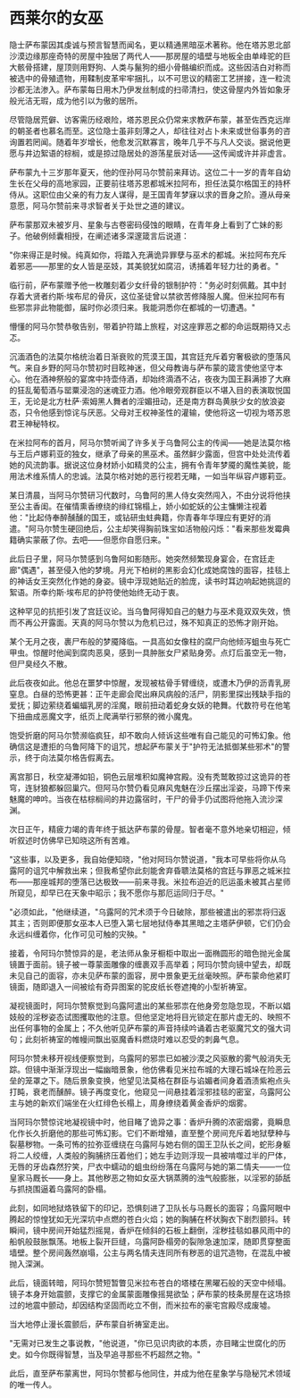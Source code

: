 # 西莱尔的女巫

隐士萨布蒙因其虔诚与预言智慧而闻名，更以精通黑暗巫术著称。他在塔苏恩北部沙漠边缘那座奇特的房屋中独居了两代人——那房屋的墙壁与地板全由单峰驼的巨大骸骨搭建，屋顶则用野狗、人类与鬣狗的细小骨骼编织而成。这些因洁白对称而被选中的骨殖遗物，用鞣制皮革牢牢捆扎，以不可思议的精密工艺拼接，连一粒流沙都无法渗入。萨布蒙每日用木乃伊发丝制成的扫帚清扫，使这骨屋内外皆如象牙般光洁无瑕，成为他引以为傲的居所。

尽管隐居荒僻、访客需历经艰险，塔苏恩民众仍常来求教萨布蒙，甚至佐西克远岸的朝圣者也慕名而至。这位隐士虽非刻薄之人，却往往对占卜未来或世俗事务的咨询置若罔闻。随着年岁增长，他愈发沉默寡言，晚年几乎不与凡人交谈。据说他更愿与井边絮语的棕榈，或是掠过隐居处的游荡星辰对话——这传闻或许并非虚言。

萨布蒙九十三岁那年夏天，他的侄孙阿马尔赞前来拜访。这位二十一岁的青年自幼生长在父母的高地家园，正要前往塔苏恩都城米拉阿布，担任法莫尔格国王的持杯侍从。这职位由父亲的有力友人谋得，是王国青年梦寐以求的晋身之阶。遵从母亲意愿，阿马尔赞前来寻求智者关于处世之道的建议。

萨布蒙那双未被岁月、星象与古卷密码侵蚀的眼睛，在青年身上看到了亡妹的影子。他破例倾囊相授，在阐述诸多深邃箴言后说道：

"你来得正是时候。纯真如你，将踏入充满诡异罪孽与巫术的都城。米拉阿布充斥着邪恶——那里的女人皆是巫妓，其美貌犹如腐沼，诱捕着年轻力壮的勇者。"

临行前，萨布蒙赠予他一枚雕刻着少女纤骨的银制护符："务必时刻佩戴。其中封存着大贤者约斯·埃布尼的骨灰，这位圣徒曾以禁欲苦修降服人魔。但米拉阿布有些邪祟非此物能御，届时你必须归来。我能洞悉你在都城的一切遭遇。"

懵懂的阿马尔赞恭敬告别，带着护符踏上旅程，对这座罪恶之都的命运既期待又忐忑。

沉湎酒色的法莫尔格统治着日渐衰败的荒漠王国，其宫廷充斥着穷奢极欲的堕落风气。来自乡野的阿马尔赞初时目眩神迷，但父母教诲与萨布蒙的箴言使他坚守本心。他在酒神祭般的宴席中持壶侍酒，却始终滴酒不沾，夜夜为国王斟满掺了大麻的狂乱葡萄酒与罂粟浸泡的迷魂亚力酒。他冷眼旁观群臣以不堪入目的表演取悦国王，无论是北方杜萨·索姆黑人舞者的淫媚扭动，还是南方群岛黄肤少女的放浪姿态，只令他感到惊诧与厌恶。父母对王权神圣性的灌输，使他将这一切视为塔苏恩君王神秘特权。

在米拉阿布的首月，阿马尔赞听闻了许多关于乌鲁阿公主的传闻——她是法莫尔格与王后卢娜莉亚的独女，继承了母亲的黑巫术。虽然鲜少露面，但宫中处处流传着她的风流韵事。据说这位身材娇小如精灵的公主，拥有令青年梦魇的魔性美貌，能用法术维系情人的忠诚。法莫尔格对她的恶行视若无睹，一如当年纵容卢娜莉亚。

某日清晨，当阿马尔赞研习代数时，乌鲁阿的黑人侍女突然闯入，不由分说将他挟至公主香闺。在催情熏香缭绕的绯红锦榻上，娇小如蛇妖的公主慵懒注视着他："比起侍奉醉醺醺的国王，或钻研虫蛀典籍，你青春年华理应有更好的消遣。"阿马尔赞生硬回绝后，公主却笑得胸前珠宝如活物般闪烁："看来那些发霉典籍确实蒙蔽了你。去吧——但愿你自愿归来。"

此后日子里，阿马尔赞感到乌鲁阿如影随形。她突然频繁现身宴会，在宫廷走廊"偶遇"，甚至侵入他的梦境。月光下柏树的黑影会幻化成她腐蚀的面容，挂毯上的神话女王突然化作她的身姿。镜中浮现她贴近的脸庞，读书时耳边响起她挑逗的絮语。所幸约斯·埃布尼的护符使他始终无动于衷。

这种罕见的抗拒引发了宫廷议论。当乌鲁阿得知自己的魅力与巫术竟双双失效，愤而不再公开露面。天真的阿马尔赞以为危机已过，殊不知真正的恐怖才刚开始。

某个无月之夜，裹尸布般的梦魇降临。一具高如女像柱的腐尸向他倾泻蛆虫与死亡甲虫。惊醒时他闻到腐肉恶臭，感到一具肿胀女尸紧贴身旁。点灯后虽空无一物，但尸臭经久不散。

此后夜夜如此。他总在噩梦中惊醒，发现被枯骨手臂缠绕，或遭木乃伊的沥青乳房窒息。白昼的恐怖更甚：正午走廊会爬出麻风病般的活尸，阴影里探出残缺手指的爱抚；脚边萦绕着蝙蝠乳房的淫魔，眼前扭动着蛇身女妖的艳舞。代数符号在他笔下扭曲成恶魔文字，纸页上爬满举行邪祭的微小魔鬼。

饱受折磨的阿马尔赞濒临疯狂，却不敢向人倾诉这些唯有自己能见的可怖幻象。他确信这是遭拒的乌鲁阿降下的诅咒，想起萨布蒙关于"护符无法抵御某些邪术"的警示，终于向法莫尔格告假离去。

离宫那日，秋空凝滞如铅，铜色云层堆积如魔神宫殿。没有秃鹫敢掠过这诡异的苍穹，连豺狼都躲回巢穴。但阿马尔赞仍看见麻风鬼魅在沙丘摆出淫姿，马蹄下传来魅魔的呻吟。当夜在枯棕榈间的井边露宿时，干尸的骨手仍试图将他拖入流沙深渊。

次日正午，精疲力竭的青年终于抵达萨布蒙的骨屋。智者毫不意外地亲切相迎，倾听叙述时仿佛早已知晓这所有苦难。

"这些事，以及更多，我自始便知晓，"他对阿玛尔赞说道，"我本可早些将你从乌露阿的诅咒中解救出来；但我希望你此刻能舍弃昏聩法莫格的宫廷与罪恶之城米拉布——那座城邦的堕落已达极致——前来寻我。米拉布迫近的厄运虽未被其占星师所窥见，却早已在天象中昭示；我不愿你与那厄运同归于尽。"

"必须如此，"他继续道，"乌露阿的咒术须于今日破除，那些被遣出的邪祟将归返其主；否则即便那女巫本人已堕入第七层地狱侍奉其黑暗之主塔萨伊顿，它们仍会永远纠缠着你，化作可见可触的灾殃。"

接着，令阿玛尔赞惊异的是，老法师从象牙橱柜中取出一面椭圆形的暗色抛光金属镜置于面前。镜子被一尊蒙面雕像的缠裹双手高举着；阿玛尔赞向镜中望去，却既未见自己的面容，亦未见萨布蒙的面容，房中景象更无丝毫映照。萨布蒙命他紧盯镜面，随即退入一间被绘有奇异图案的驼皮纸长卷遮掩的小型祈祷室。

凝视镜面时，阿玛尔赞察觉到乌露阿遣出的某些邪祟在他身旁忽隐忽现，不断以娼妓般的淫秽姿态试图攫取他的注意。但他坚定地将目光锁定在那片虚无的、映照不出任何事物的金属上；不久他听见萨布蒙的声音持续吟诵着古老驱魔咒文的强大词句；此刻祈祷室的帷幔间飘出驱魔香料燃烧时难以忍受的刺鼻气息。

阿玛尔赞未移开视线便察觉到，乌露阿的邪祟已如被沙漠之风驱散的雾气般消失无踪。但镜中渐渐浮现出一幅幽暗景象，他仿佛看见米拉布城的大理石城垛在险恶云垒的笼罩之下。随后景象变换，他望见法莫格在群臣与谄媚者间身着酒渍紫袍点头打盹，衰老而醺醉。镜子再度变化，他窥见一间悬挂着淫邪挂毯的密室，乌露阿公主与她的新欢们端坐在火红绯色长榻上，周身缭绕着黄金香炉的烟雾。

当阿玛尔赞惊诧地凝视镜中时，他目睹了诡异之事：香炉升腾的浓密烟雾，竟瞬息化作长久折磨他的那些可怖幻影。它们不断增殖，直至整个房间充斥着地狱孽种与裂墓秽物。一条可怖的拉弥亚缠绕在乌露阿与她右侧的国王卫队长之间，蛇形身躯将二人绞缠，人类般的胸脯挤压着他们；她左手边则浮现一具被啃噬过半的尸体，无唇的牙齿森然狞笑，尸衣中蠕动的蛆虫纷纷落在乌露阿与她的第二情夫——一位皇家马厩长——身上。其他秽恶之物如女巫大锅蒸腾的浊气般膨胀，以淫邪的舔舐与抓挠围逼着乌露阿的卧榻。

此刻，如同地狱烙铁留下的印记，恐惧刻进了卫队长与马厩长的面容；乌露阿眼中腾起的惊惶犹如无光深坑中点燃的苍白火焰；她的胸脯在杯状胸衣下剧烈颤抖。转瞬间，镜中房间开始猛烈摇晃，香炉在倾斜的石板上翻倒，淫秽挂毯如暴风雨中的船帆般鼓胀飘荡。地板上裂开巨缝，乌露阿卧榻旁的裂隙急速加深，随即贯穿整面墙壁。整个房间轰然崩塌，公主与两名情夫连同所有秽恶的诅咒造物，在混乱中被抛入深渊。

此后，镜面转暗，阿玛尔赞短暂瞥见米拉布苍白的塔楼在黑曜石般的天空中倾塌。镜子本身开始震颤，支撑它的金属蒙面雕像摇晃欲坠；萨布蒙的枝条房屋在这场掠过的地震中颤动，却因结构坚固而屹立不倒，而米拉布的豪宅宫殿尽成废墟。

当大地停止漫长震颤后，萨布蒙自祈祷室走出。

"无需对已发生之事说教，"他说道，"你已见识肉欲的本质，亦目睹尘世腐化的历史。如今你既得智慧，当及早追寻那些不朽超然之物。"

此后，直至萨布蒙离世，阿玛尔赞都与他同住，并成为他在星象学与隐秘咒术领域的唯一传人。